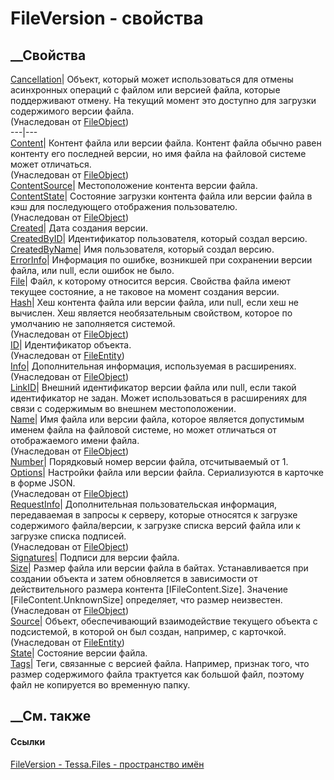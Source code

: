 # FileVersion - свойства
##  __Свойства
[Cancellation](P_Tessa_Files_FileObject_Cancellation.htm)|  Объект, который
может использоваться для отмены асинхронных операций с файлом или версией
файла, которые поддерживают отмену. На текущий момент это доступно для
загрузки содержимого версии файла.  
(Унаследован от [FileObject](T_Tessa_Files_FileObject.htm))  
---|---  
[Content](P_Tessa_Files_FileObject_Content.htm)|  Контент файла или версии
файла. Контент файла обычно равен контенту его последней версии, но имя файла
на файловой системе может отличаться.  
(Унаследован от [FileObject](T_Tessa_Files_FileObject.htm))  
[ContentSource](P_Tessa_Files_FileVersion_ContentSource.htm)| Местоположение
контента версии файла.  
[ContentState](P_Tessa_Files_FileObject_ContentState.htm)|  Состояние загрузки
контента файла или версии файла в кэш для последующего отображения
пользователю.  
(Унаследован от [FileObject](T_Tessa_Files_FileObject.htm))  
[Created](P_Tessa_Files_FileVersion_Created.htm)| Дата создания версии.  
[CreatedByID](P_Tessa_Files_FileVersion_CreatedByID.htm)| Идентификатор
пользователя, который создал версию.  
[CreatedByName](P_Tessa_Files_FileVersion_CreatedByName.htm)| Имя
пользователя, который создал версию.  
[ErrorInfo](P_Tessa_Files_FileVersion_ErrorInfo.htm)|  Информация по ошибке,
возникшей при сохранении версии файла, или null, если ошибок не было.  
[File](P_Tessa_Files_FileVersion_File.htm)|  Файл, к которому относится
версия. Свойства файла имеют текущее состояние, а не таковое на момент
создания версии.  
[Hash](P_Tessa_Files_FileObject_Hash.htm)|  Хеш контента файла или версии
файла, или null, если хеш не вычислен. Хеш является необязательным свойством,
которое по умолчанию не заполняется системой.  
(Унаследован от [FileObject](T_Tessa_Files_FileObject.htm))  
[ID](P_Tessa_Files_FileEntity_ID.htm)| Идентификатор объекта.  
(Унаследован от [FileEntity](T_Tessa_Files_FileEntity.htm))  
[Info](P_Tessa_Files_FileObject_Info.htm)| Дополнительная информация,
используемая в расширениях.  
(Унаследован от [FileObject](T_Tessa_Files_FileObject.htm))  
[LinkID](P_Tessa_Files_FileVersion_LinkID.htm)|  Внешний идентификатор версии
файла или null, если такой идентификатор не задан. Может использоваться в
расширениях для связи с содержимым во внешнем местоположении.  
[Name](P_Tessa_Files_FileObject_Name.htm)|  Имя файла или версии файла,
которое является допустимым именем файла на файловой системе, но может
отличаться от отображаемого имени файла.  
(Унаследован от [FileObject](T_Tessa_Files_FileObject.htm))  
[Number](P_Tessa_Files_FileVersion_Number.htm)|  Порядковый номер версии
файла, отсчитываемый от 1.  
[Options](P_Tessa_Files_FileObject_Options.htm)| Настройки файла или версии
файла. Сериализуются в карточке в форме JSON.  
(Унаследован от [FileObject](T_Tessa_Files_FileObject.htm))  
[RequestInfo](P_Tessa_Files_FileObject_RequestInfo.htm)|  Дополнительная
пользовательская информация, передаваемая в запросы к серверу, которые
относятся к загрузке содержимого файла/версии, к загрузке списка версий файла
или к загрузке списка подписей.  
(Унаследован от [FileObject](T_Tessa_Files_FileObject.htm))  
[Signatures](P_Tessa_Files_FileVersion_Signatures.htm)| Подписи для версии
файла.  
[Size](P_Tessa_Files_FileObject_Size.htm)|  Размер файла или версии файла в
байтах. Устанавливается при создании объекта и затем обновляется в зависимости
от действительного размера контента [IFileContent.Size]. Значение
[FileContent.UnknownSize] определяет, что размер неизвестен.  
(Унаследован от [FileObject](T_Tessa_Files_FileObject.htm))  
[Source](P_Tessa_Files_FileEntity_Source.htm)|  Объект, обеспечивающий
взаимодействие текущего объекта с подсистемой, в которой он был создан,
например, с карточкой.  
(Унаследован от [FileEntity](T_Tessa_Files_FileEntity.htm))  
[State](P_Tessa_Files_FileVersion_State.htm)| Состояние версии файла.  
[Tags](P_Tessa_Files_FileVersion_Tags.htm)|  Теги, связанные с версией файла.
Например, признак того, что размер содержимого файла трактуется как большой
файл, поэтому файл не копируется во временную папку.  
## __См. также
#### Ссылки
[FileVersion - ](T_Tessa_Files_FileVersion.htm)
[Tessa.Files - пространство имён](N_Tessa_Files.htm)
